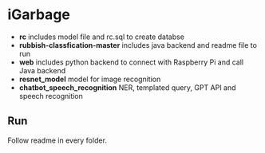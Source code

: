 # iGarbage

- **rc** includes model file and rc.sql to create databse
- **rubbish-classfication-master** includes java backend and readme file to run
- **web**  includes python backend to connect with Raspberry Pi and call Java backend
- **resnet_model** model for image recognition
- **chatbot_speech_recognition** NER, templated query, GPT API and speech recognition

## Run

Follow readme in every folder.
